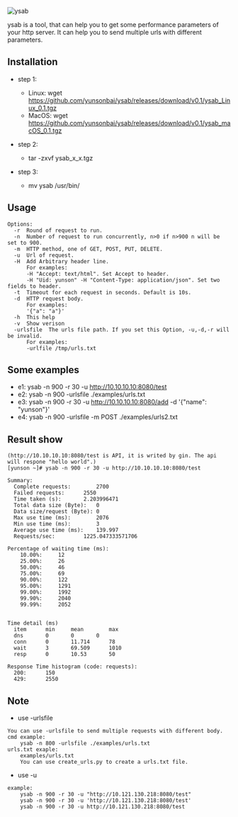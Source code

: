 
![ysab](https://github.com/yunsonbai/ysab/blob/master/ysab2.jpeg)

ysab is a tool, that can help you to get some performance parameters of your http server.
It can help you to send multiple urls with different parameters.

## Installation
* step 1:
    * Linux: wget https://github.com/yunsonbai/ysab/releases/download/v0.1/ysab_Linux_0.1.tgz 
    * MacOS: wget https://github.com/yunsonbai/ysab/releases/download/v0.1/ysab_macOS_0.1.tgz
* step 2:
    * tar -zxvf ysab_x_x.tgz

* step 3:
    * mv ysab /usr/bin/


## Usage
```
Options:
  -r  Round of request to run.
  -n  Number of request to run concurrently, n>0 if n>900 n will be set to 900.
  -m  HTTP method, one of GET, POST, PUT, DELETE.
  -u  Url of request.
  -H  Add Arbitrary header line.
      For examples:
      -H "Accept: text/html". Set Accept to header.
      -H "Uid: yunson" -H "Content-Type: application/json". Set two fields to header.
  -t  Timeout for each request in seconds. Default is 10s.
  -d  HTTP request body. 
      For examples:
      '{"a": "a"}'
  -h  This help
  -v  Show verison
  -urlsfile  The urls file path. If you set this Option, -u,-d,-r will be invalid.
      For examples:
      -urlfile /tmp/urls.txt
```

## Some examples
* e1: ysab -n 900 -r 30 -u http://10.10.10.10:8080/test
* e2: ysab -n 900 -urlsfile ./examples/urls.txt
* e3: ysab -n 900 -r 30 -u http://10.10.10.10:8080/add -d '{"name": "yunson"}'
* e4: ysab -n 900 -urlsfile -m POST ./examples/urls2.txt

## Result show
```
(http://10.10.10.10:8080/test is API, it is writed by gin. The api will respone "hello world".)
[yunson ~]# ysab -n 900 -r 30 -u http://10.10.10.10:8080/test

Summary:
  Complete requests:		2700
  Failed requests:		2550
  Time taken (s):		2.203996471
  Total data size (Byte):	0
  Data size/request (Byte):	0
  Max use time (ms):		2076
  Min use time (ms):		3
  Average use time (ms):	139.997
  Requests/sec:			1225.047333571706

Percentage of waiting time (ms):
    10.00%:		12
    25.00%:		26
    50.00%:		46
    75.00%:		69
    90.00%:		122
    95.00%:		1291
    99.00%:		1992
    99.90%:		2040
    99.99%:		2052


Time detail (ms)
  item		min		mean		max
  dns		0		0		0
  conn		0		11.714		78
  wait		3		69.509		1010
  resp		0		10.53		50

Response Time histogram (code: requests):
  200:		150
  429:		2550
```

## Note
* use -urlsfile
```
You can use -urlsfile to send multiple requests with different body.
cmd example:
	ysab -n 800 -urlsfile ./examples/urls.txt
urls.txt exaple:
	examples/urls.txt
	You can use create_urls.py to create a urls.txt file.
```
* use -u
```
example:
    ysab -n 900 -r 30 -u "http://10.121.130.218:8080/test"
    ysab -n 900 -r 30 -u 'http://10.121.130.218:8080/test'
    ysab -n 900 -r 30 -u http://10.121.130.218:8080/test
```
